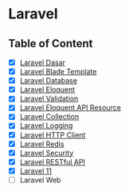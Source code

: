 # Laravel

## Table of Content

- [x] [Laravel Dasar](Laravel%20Dasar.md)
- [x] [Laravel Blade Template](Laravel%20Blade%20Template.md)
- [x] [Laravel Database](Laravel%20Database.md)
- [x] [Laravel Eloquent](Laravel%20Eloquent.md)
- [x] [Laravel Validation](Laravel%20Validation.md)
- [x] [Laravel Eloquent API Resource](Laravel%20Eloquent%20API%20Resource.md)
- [x] [Laravel Collection](Laravel%20Collection.md)
- [x] [Laravel Logging](Laravel%20Logging.md)
- [x] [Laravel HTTP Client](Laravel%20HTTP%20Client.md)
- [x] [Laravel Redis](Laravel%20Redis.md)
- [x] [Laravel Security](Laravel%20Security.md)
- [x] [Laravel RESTful API](Laravel%20RESTful%20API.md)
- [x] [Laravel 11](Laravel%2011.md)
- [ ] Laravel Web
